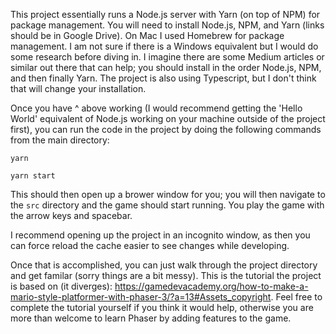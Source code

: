 This project essentially runs a Node.js server with Yarn (on top of NPM) for package management. You will need to install Node.js, NPM, and Yarn (links should be in Google Drive). On Mac I used Homebrew for package management. I am not sure if there is a Windows equivalent but I would do some research before diving in. I imagine there are some Medium articles or similar out there that can help; you should install in the order Node.js, NPM, and then finally Yarn. The project is also using Typescript, but I don't think that will change your installation. 

Once you have ^ above working (I would recommend getting the 'Hello World' equivalent of Node.js working on your machine outside of the project first), you can run the code in the project by doing the following commands from the main directory:

`yarn`

`yarn start`

This should then open up a brower window for you; you will then navigate to the `src` directory and the game should start running. You play the game with the arrow keys and spacebar.

I recommend opening up the project in an incognito window, as then you can force reload the cache easier to see changes while developing. 

Once that is accomplished, you can just walk through the project directory and get familar (sorry things are a bit messy). This is the tutorial the project is based on (it diverges): https://gamedevacademy.org/how-to-make-a-mario-style-platformer-with-phaser-3/?a=13#Assets_copyright. Feel free to complete the tutorial yourself if you think it would help, otherwise you are more than welcome to learn Phaser by adding features to the game.
